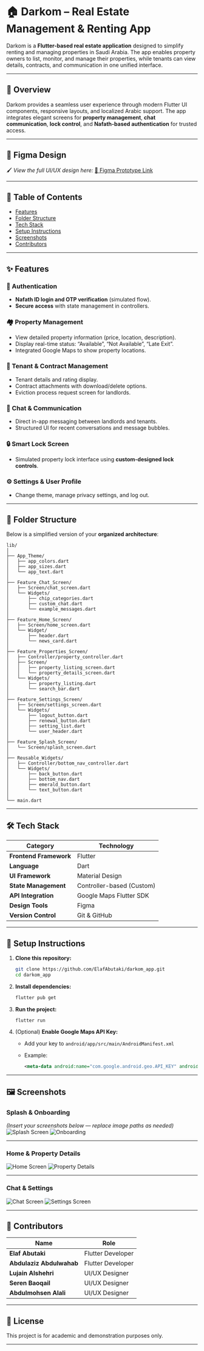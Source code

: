 # 🏠 Darkom – Real Estate Management & Renting App

Darkom is a **Flutter-based real estate application** designed to simplify renting and managing properties in Saudi Arabia. The app enables property owners to list, monitor, and manage their properties, while tenants can view details, contracts, and communication in one unified interface.

---

## 📱 Overview

Darkom provides a seamless user experience through modern Flutter UI components, responsive layouts, and localized Arabic support. The app integrates elegant screens for **property management**, **chat communication**, **lock control**, and **Nafath-based authentication** for trusted access.

---

## 🎨 Figma Design

🖌️ *View the full UI/UX design here:*
[🔗 Figma Prototype Link](https://www.figma.com/design/Yp1me8zvjjDxCTDnVYjK31/%D8%AF%D8%A7%D8%B1%D9%83%D9%85-%7C-Hackathon-Project?node-id=722-6949&t=FUVk2yhZo1unZGl3-1)


---

## 🧭 Table of Contents

* [Features](#-features)
* [Folder Structure](#-folder-structure)
* [Tech Stack](#-tech-stack)
* [Setup Instructions](#-setup-instructions)
* [Screenshots](#-screenshots)
* [Contributors](#-contributors)

---

## ✨ Features

### 🔑 Authentication

* **Nafath ID login and OTP verification** (simulated flow).
* **Secure access** with state management in controllers.

### 🏘️ Property Management

* View detailed property information (price, location, description).
* Display real-time status: “Available”, “Not Available”, “Late Exit”.
* Integrated Google Maps to show property locations.

### 🧾 Tenant & Contract Management

* Tenant details and rating display.
* Contract attachments with download/delete options.
* Eviction process request screen for landlords.

### 💬 Chat & Communication

* Direct in-app messaging between landlords and tenants.
* Structured UI for recent conversations and message bubbles.

### 🔒 Smart Lock Screen

* Simulated property lock interface using **custom-designed lock controls**.

### ⚙️ Settings & User Profile

* Change theme, manage privacy settings, and log out.

---

## 🧩 Folder Structure

Below is a simplified version of your **organized architecture**:

```
lib/
│
├── App_Theme/
│   ├── app_colors.dart
│   ├── app_sizes.dart
│   └── app_text.dart
│
├── Feature_Chat_Screen/
│   ├── Screen/chat_screen.dart
│   └── Widgets/
│       ├── chip_categories.dart
│       ├── custom_chat.dart
│       └── example_messages.dart
│
├── Feature_Home_Screen/
│   ├── Screen/home_screen.dart
│   └── Widget/
│       ├── header.dart
│       └── news_card.dart
│
├── Feature_Properties_Screen/
│   ├── Controller/property_controller.dart
│   ├── Screen/
│   │   ├── property_listing_screen.dart
│   │   └── property_details_screen.dart
│   └── Widgets/
│       ├── property_listing.dart
│       └── search_bar.dart
│
├── Feature_Settings_Screen/
│   ├── Screen/settings_screen.dart
│   └── Widgets/
│       ├── logout_button.dart
│       ├── renewal_button.dart
│       ├── setting_list.dart
│       └── user_header.dart
│
├── Feature_Splash_Screen/
│   └── Screen/splash_screen.dart
│
├── Reusable_Widgets/
│   ├── Controller/bottom_nav_controller.dart
│   └── Widgets/
│       ├── back_button.dart
│       ├── bottom_nav.dart
│       ├── emerald_button.dart
│       └── text_button.dart
│
└── main.dart
```

---

## 🛠️ Tech Stack

| Category               | Technology                |
| ---------------------- | ------------------------- |
| **Frontend Framework** | Flutter                   |
| **Language**           | Dart                      |
| **UI Framework**       | Material Design           |
| **State Management**   | Controller-based (Custom) |
| **API Integration**    | Google Maps Flutter SDK   |
| **Design Tools**       | Figma                     |
| **Version Control**    | Git & GitHub              |

---

## 🚀 Setup Instructions

1. **Clone this repository:**

   ```bash
   git clone https://github.com/ElafAbutaki/darkom_app.git
   cd darkom_app
   ```

2. **Install dependencies:**

   ```bash
   flutter pub get
   ```

3. **Run the project:**

   ```bash
   flutter run
   ```

4. (Optional) **Enable Google Maps API Key:**

   * Add your key to `android/app/src/main/AndroidManifest.xml`
   * Example:

     ```xml
     <meta-data android:name="com.google.android.geo.API_KEY" android:value="YOUR_API_KEY_HERE" />
     ```

---

## 🖼️ Screenshots

### Splash & Onboarding

*(Insert your screenshots below — replace image paths as needed)*
![Splash Screen](https://github.com/user-attachments/assets/yourimage1.png)
![Onboarding](https://github.com/user-attachments/assets/yourimage2.png)

---

### Home & Property Details

![Home Screen](https://github.com/user-attachments/assets/yourimage3.png)
![Property Details](https://github.com/user-attachments/assets/yourimage4.png)

---

### Chat & Settings

![Chat Screen](https://github.com/user-attachments/assets/yourimage5.png)
![Settings Screen](https://github.com/user-attachments/assets/yourimage6.png)

---

## 👥 Contributors

| Name                     | Role                                    |
| ----------------         | --------------------------------------- |
| **Elaf Abutaki**         | Flutter Developer                       |
| **Abdulaziz Abdulwahab** | Flutter Developer                       |
| **Lujain Alshehri**      | UI/UX Designer                          |
| **Seren Baoqail**        | UI/UX Designer                          |
| **Abdulmohsen Alali**    | UI/UX Designer                          |

---

## 🧾 License

This project is for academic and demonstration purposes only.

---
